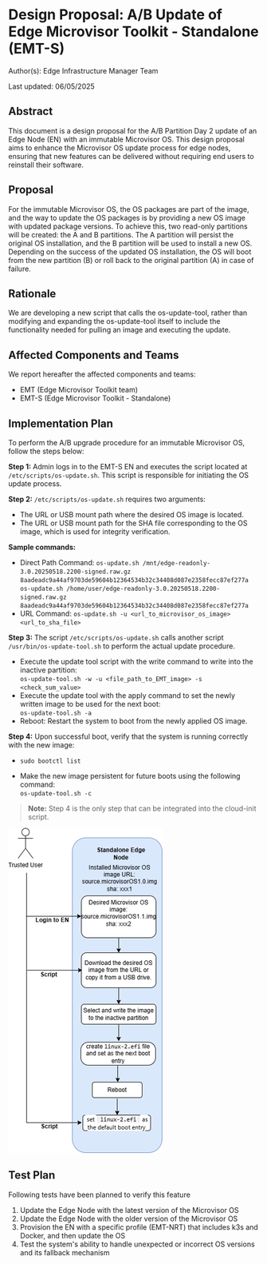 # Design Proposal: A/B Update of Edge Microvisor Toolkit - Standalone (EMT-S)

Author(s): Edge Infrastructure Manager Team

Last updated: 06/05/2025

## Abstract

This document is a design proposal for the A/B Partition Day 2 update of an Edge Node (EN) with an immutable Microvisor OS.
This design proposal aims to enhance the Microvisor OS update process for edge nodes, ensuring that new features can be delivered without requiring end users to reinstall their software.

## Proposal

For the immutable Microvisor OS, the OS packages are part of the image, and the way to update the OS packages is by providing a new OS image with updated package versions. To achieve this, two read-only partitions will be created: the A and B partitions. The A partition will persist the original OS installation, and the B partition will be used to install a new OS. Depending on the success of the updated OS installation, the OS will boot from the new partition (B) or roll back to the original partition (A) in case of failure.

## Rationale

We are developing a new script that calls the os-update-tool, rather than modifying and expanding the os-update-tool itself to include the functionality needed for pulling an image and executing the update.

## Affected Components and Teams

We report hereafter the affected components and teams:

- EMT (Edge Microvisor Toolkit team)
- EMT-S (Edge Microvisor Toolkit - Standalone)

## Implementation Plan

To perform the A/B upgrade procedure for an immutable Microvisor OS, follow the steps below:

**Step 1:** Admin logs in to the EMT-S EN and executes the script located at `/etc/scripts/os-update.sh`. This script is responsible for initiating the OS update process.

**Step 2:** `/etc/scripts/os-update.sh` requires two arguments:

- The URL or USB mount path where the desired OS image is located.
- The URL or USB mount path for the SHA file corresponding to the OS image, which is used for integrity verification.

**Sample commands:**  

- Direct Path Command:
  `os-update.sh /mnt/edge-readonly-3.0.20250518.2200-signed.raw.gz 8aadeadc9a44af9703de59604b12364534b32c34408d087e2358fecc87ef277a`
  `os-update.sh /home/user/edge-readonly-3.0.20250518.2200-signed.raw.gz 8aadeadc9a44af9703de59604b12364534b32c34408d087e2358fecc87ef277a`
- URL Command:
  `os-update.sh -u <url_to_microvisor_os_image> <url_to_sha_file>`

**Step 3:** The script `/etc/scripts/os-update.sh` calls another script `/usr/bin/os-update-tool.sh` to perform the actual update procedure.

- Execute the update tool script with the write command to write into the inactive partition:  
  `os-update-tool.sh -w -u <file_path_to_EMT_image> -s <check_sum_value>`
- Execute the update tool with the apply command to set the newly written image to be used for the next boot:  
  `os-update-tool.sh -a`
- Reboot: Restart the system to boot from the newly applied OS image.

**Step 4:** Upon successful boot, verify that the system is running correctly with the new image:

- `sudo bootctl list`

- Make the new image persistent for future boots using the following command:  
  `os-update-tool.sh -c`

> **Note:** Step 4 is the only step that can be integrated into the cloud-init script.

![Immutable OS Update flow](./images/A_B-Upgrade.png)

## Test Plan

Following tests have been planned to verify this feature

1. Update the Edge Node with the latest version of the Microvisor OS
2. Update the Edge Node with the older version of the Microvisor OS
3. Provision the EN with a specific profile (EMT-NRT) that includes k3s and Docker, and then update the OS
4. Test the system's ability to handle unexpected or incorrect OS versions and its fallback mechanism
